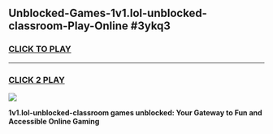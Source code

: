 
## Unblocked-Games-1v1.lol-unblocked-classroom-Play-Online #3ykq3
<h3>
<a href="https://news.freeplayer.one?title=1v1.lol-unblocked-classroom&ref=3">CLICK TO PLAY</a></h3>
<hr>

<h3>
<a href="https://news.freeplayer.one?title=1v1.lol-unblocked-classroom&ref=3">CLICK 2 PLAY</a>
  
</h3>

<a href="https://news.freeplayer.one?title=1v1.lol-unblocked-classroom&ref=3"><img src="https://clearcache.store/games.png"></a>


**1v1.lol-unblocked-classroom games unblocked: Your Gateway to Fun and Accessible Online Gaming**
